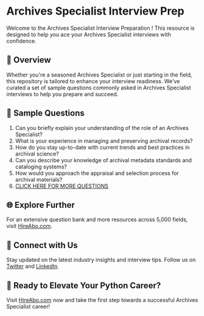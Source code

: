 # Archives Specialist Interview Prep

Welcome to the Archives Specialist Interview Preparation ! This resource is designed to help you ace your Archives Specialist interviews with confidence.

## 🚀 Overview

Whether you're a seasoned Archives Specialist or just starting in the field, this repository is tailored to enhance your interview readiness. We've curated a set of sample questions commonly asked in Archives Specialist interviews to help you prepare and succeed.

## 📝 Sample Questions

1. Can you briefly explain your understanding of the role of an Archives Specialist?
2. What is your experience in managing and preserving archival records?
3. How do you stay up-to-date with current trends and best practices in archival science?
4. Can you describe your knowledge of archival metadata standards and cataloging systems?
5. How would you approach the appraisal and selection process for archival materials?
6. [CLICK HERE FOR MORE QUESTIONS](https://hireabo.com/job/18_0_24/Archives%20Specialist)

## 🌐 Explore Further

For an extensive question bank and more resources across 5,000 fields, visit [HireAbo.com](https://www.hireabo.com).

## 📱 Connect with Us

Stay updated on the latest industry insights and interview tips. Follow us on [Twitter](https://twitter.com/hireabo) and [LinkedIn](https://www.linkedin.com/in/hire-abo-3609972a8/).

## 🚀 Ready to Elevate Your Python Career?

Visit [HireAbo.com](https://www.hireabo.com) now and take the first step towards a successful Archives Specialist career!